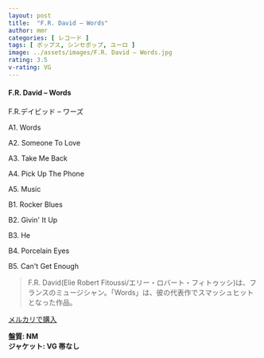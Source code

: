 ```yaml
---
layout: post
title:  "F.R. David – Words"
author: mmr
categories: [ レコード ]
tags: [ ポップス, シンセポップ, ユーロ ]
image: ../assets/images/F.R. David – Words.jpg
rating: 3.5
v-rating: VG
---
```


#### F.R. David – Words

F.R.デイビッド – ワーズ

A1. Words

A2. Someone To Love

A3. Take Me Back

A4. Pick Up The Phone

A5. Music

B1. Rocker Blues

B2. Givin' It Up

B3. He

B4. Porcelain Eyes

B5. Can't Get Enough

> F.R. David(Elie Robert Fitoussi/エリー・ロバート・フィトゥッシ)は、フランスのミュージシャン。「Words」は、彼の代表作でスマッシュヒットとなった作品。

[メルカリで購入](https://jp.mercari.com/item/m12381880039)

<div class="mt-4 mb-4 d-flex align-items-center">
<strong class="mr-1">盤質: NM</strong>
</div>
<div class="mt-4 mb-4 d-flex align-items-center">
<strong class="mr-1">ジャケット: VG 帯なし</strong>
</div>
